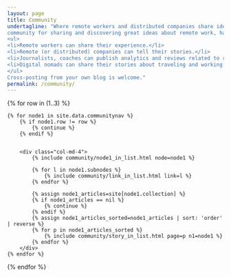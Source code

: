 ```yaml
---
layout: page
title: Community
undertagline: "Where remote workers and distributed companies share ideas. It is an online 
community for sharing and discovering great ideas about remote work, having debates, and making friends. 
<ul>
<li>Remote workers can share their experience.</li> 
<li>Remote (or distributed) companies can tell their stories.</li>
<li>Journalists, coaches can publish analytics and reviews related to remote work.</li>
<li>Digital nomads can share their stories about traveling and working remotely.</li> 
</ul>
Cross-posting from your own blog is welcome."
permalink: /community/
---
```

{% for row in (1..3) %}
<div class="row">

    {% for node1 in site.data.communitynav %}
        {% if node1.row != row %}
            {% continue %}
        {% endif %}

    
        <div class="col-md-4">
            {% include community/node1_in_list.html node=node1 %}                                                              

            {% for l in node1.subnodes %}
                {% include community/link_in_list.html link=l %}
            {% endfor %}                                 

            {% assign node1_articles=site[node1.collection] %}               
            {% if node1_articles == nil %}
                {% continue %}
            {% endif %}            
            {% assign node1_articles_sorted=node1_articles | sort: 'order' | reverse %}               
            {% for p in node1_articles_sorted %}
                {% include community/story_in_list.html page=p n1=node1 %}
            {% endfor %}                                    
        </div>
    {% endfor %}
</div>   
{% endfor %}
